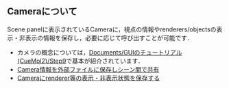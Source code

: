 ## Cameraについて
Scene panelに表示されているCameraに，視点の情報やrenderers/objectsの表示・非表示の情報を保存し，必要に応じて呼び出すことが可能です．

* カメラの概念については，[Documents/GUIのチュートリアル(CueMol2)/Step9](../../Documents/GUIのチュートリアル(CueMol2)/Step9)で基本が紹介されています．
* [Camera情報を外部ファイルに保存しシーン間で共有](../../cuemol2/CameraFile)
* [Cameraにrenderer等の表示・非表示状態を保存する](../../cuemol2/CameraVisFlags)
